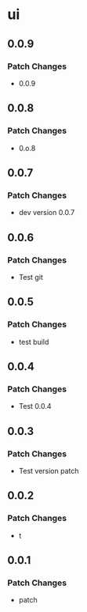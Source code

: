 # ui

## 0.0.9

### Patch Changes

- 0.0.9

## 0.0.8

### Patch Changes

- 0.o.8

## 0.0.7

### Patch Changes

- dev version 0.0.7

## 0.0.6

### Patch Changes

- Test git

## 0.0.5

### Patch Changes

- test build

## 0.0.4

### Patch Changes

- Test 0.0.4

## 0.0.3

### Patch Changes

- Test version patch

## 0.0.2

### Patch Changes

- t

## 0.0.1

### Patch Changes

- patch
